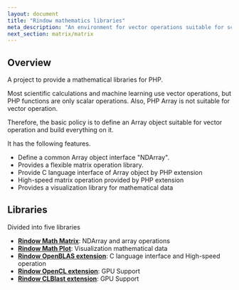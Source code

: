 ```yaml
---
layout: document
title: "Rindow mathematics libraries"
meta_description: "An environment for vector operations suitable for scientific calculation and machine learning is provided on PHP. It also provides a PHP array extension that is optimal for vector operations."
next_section: matrix/matrix
---
```


Overview
--------
A project to provide a mathematical libraries for PHP.

Most scientific calculations and machine learning use vector operations,
but PHP functions are only scalar operations.
Also, PHP Array is not suitable for vector operation.

Therefore, the basic policy is to define an Array object suitable
for vector operation and build everything on it.

It has the following features.

- Define a common Array object interface "NDArray".
- Provides a flexible matrix operation library.
- Provide C language interface of Array object by PHP extension
- High-speed matrix operation provided by PHP extension
- Provides a visualization library for mathematical data

Libraries
---------
Divided into five libraries

- [**Rindow Math Matrix**](matrix/matrix.html): NDArray and array operations
- [**Rindow Math Plot**](plot/overviewplot.html): Visualization mathematical data
- [**Rindow OpenBLAS extension**](openblas/overviewopenblas.html): C language interface and High-speed operation
- [**Rindow OpenCL extension**](https://github.com/rindow/rindow-opencl/releases): GPU Support
- [**Rindow CLBlast extension**](https://github.com/rindow/rindow-clblast/releases): GPU Support
